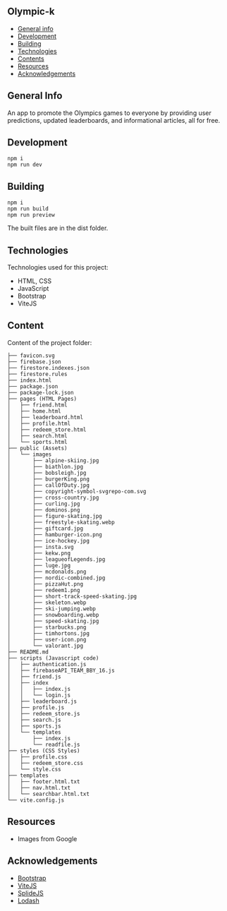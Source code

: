 ## Olympic-k

* [General info](#general-info)
* [Development](#development)
* [Building](#building)
* [Technologies](#technologies)
* [Contents](#content)
* [Resources](#resources)
* [Acknowledgements](#acknowledgements)

## General Info
An app to promote the Olympics games to everyone by providing user predictions, updated leaderboards, and informational articles, all for free.

## Development
```
npm i
npm run dev
```

## Building
```
npm i
npm run build
npm run preview
```
The built files are in the dist folder.

## Technologies
Technologies used for this project:
* HTML, CSS
* JavaScript
* Bootstrap 
* ViteJS 
	
## Content
Content of the project folder:

```
├── favicon.svg
├── firebase.json
├── firestore.indexes.json
├── firestore.rules
├── index.html
├── package.json
├── package-lock.json
├── pages (HTML Pages)
│   ├── friend.html
│   ├── home.html
│   ├── leaderboard.html
│   ├── profile.html
│   ├── redeem_store.html
│   ├── search.html
│   └── sports.html
├── public (Assets)
│   └── images
│       ├── alpine-skiing.jpg
│       ├── biathlon.jpg
│       ├── bobsleigh.jpg
│       ├── burgerKing.png
│       ├── callOfDuty.jpg
│       ├── copyright-symbol-svgrepo-com.svg
│       ├── cross-country.jpg
│       ├── curling.jpg
│       ├── dominos.png
│       ├── figure-skating.jpg
│       ├── freestyle-skating.webp
│       ├── giftcard.jpg
│       ├── hamburger-icon.png
│       ├── ice-hockey.jpg
│       ├── insta.svg
│       ├── kekw.png
│       ├── leagueofLegends.jpg
│       ├── luge.jpg
│       ├── mcdonalds.png
│       ├── nordic-combined.jpg
│       ├── pizzaHut.png
│       ├── redeem1.png
│       ├── short-track-speed-skating.jpg
│       ├── skeleton.webp
│       ├── ski-jumping.webp
│       ├── snowboarding.webp
│       ├── speed-skating.jpg
│       ├── starbucks.png
│       ├── timhortons.jpg
│       ├── user-icon.png
│       └── valorant.jpg
├── README.md
├── scripts (Javascript code)
│   ├── authentication.js
│   ├── firebaseAPI_TEAM_BBY_16.js
│   ├── friend.js
│   ├── index
│   │   ├── index.js
│   │   └── login.js
│   ├── leaderboard.js
│   ├── profile.js
│   ├── redeem_store.js
│   ├── search.js
│   ├── sports.js
│   └── templates
│       ├── index.js
│       └── readfile.js
├── styles (CSS Styles)
│   ├── profile.css
│   ├── redeem_store.css
│   └── style.css
├── templates
│   ├── footer.html.txt
│   ├── nav.html.txt
│   └── searchbar.html.txt
└── vite.config.js
```

## Resources
- Images from Google

## Acknowledgements 
- [Bootstrap](https://getbootstrap.com)
- [ViteJS](https://vitejs.dev/)
- [SplideJS](https://splidejs.com/)
- [Lodash](https://lodash.com/)